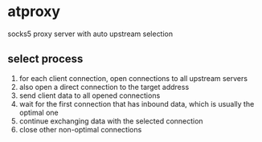 # atproxy
socks5 proxy server with auto upstream selection

## select process
1. for each client connection, open connections to all upstream servers
2. also open a direct connection to the target address
3. send client data to all opened connections
4. wait for the first connection that has inbound data, which is usually the optimal one
5. continue exchanging data with the selected connection
6. close other non-optimal connections
